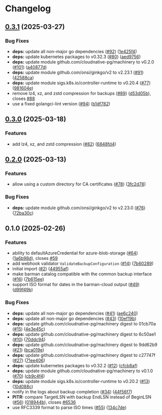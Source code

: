 # Changelog

## [0.3.1](https://github.com/cloudnative-pg/barman-cloud/compare/v0.3.0...v0.3.1) (2025-03-27)


### Bug Fixes

* **deps:** update all non-major go dependencies ([#92](https://github.com/cloudnative-pg/barman-cloud/issues/92)) ([1e425f4](https://github.com/cloudnative-pg/barman-cloud/commit/1e425f4272b7b36b41c94ea89bbbb863ee7ed864))
* **deps:** update kubernetes packages to v0.32.3 ([#80](https://github.com/cloudnative-pg/barman-cloud/issues/80)) ([aed9756](https://github.com/cloudnative-pg/barman-cloud/commit/aed9756f643f314fb7c6f6fd074dc7b44fd95872))
* **deps:** update module github.com/cloudnative-pg/machinery to v0.2.0 ([#101](https://github.com/cloudnative-pg/barman-cloud/issues/101)) ([a40877d](https://github.com/cloudnative-pg/barman-cloud/commit/a40877d28dcdd403f0657640693df5bde3e98c4b))
* **deps:** update module github.com/onsi/ginkgo/v2 to v2.23.1 ([#91](https://github.com/cloudnative-pg/barman-cloud/issues/91)) ([42588ca](https://github.com/cloudnative-pg/barman-cloud/commit/42588ca339ce6ce178f4ec1a1a301acb933785e2))
* **deps:** update module sigs.k8s.io/controller-runtime to v0.20.4 ([#77](https://github.com/cloudnative-pg/barman-cloud/issues/77)) ([981604e](https://github.com/cloudnative-pg/barman-cloud/commit/981604e2d24940f84f6f88088c920ce3e37eb172))
* remove lz4, xz, and zstd compression for backups ([#89](https://github.com/cloudnative-pg/barman-cloud/issues/89)) ([d53d05b](https://github.com/cloudnative-pg/barman-cloud/commit/d53d05b8f023dab6be20bd9bbb0b592470ef8662)), closes [#88](https://github.com/cloudnative-pg/barman-cloud/issues/88)
* use a fixed golangci-lint version ([#94](https://github.com/cloudnative-pg/barman-cloud/issues/94)) ([b1df782](https://github.com/cloudnative-pg/barman-cloud/commit/b1df7824d821742a26cd03651ed2ab6a1426e397))

## [0.3.0](https://github.com/cloudnative-pg/barman-cloud/compare/v0.2.0...v0.3.0) (2025-03-18)


### Features

* add lz4, xz, and zstd compression ([#82](https://github.com/cloudnative-pg/barman-cloud/issues/82)) ([6848fd4](https://github.com/cloudnative-pg/barman-cloud/commit/6848fd45696b2eb66ea2b40b4c3a006e64028bcc))

## [0.2.0](https://github.com/cloudnative-pg/barman-cloud/compare/v0.1.0...v0.2.0) (2025-03-13)


### Features

* allow using a custom directory for CA certificates ([#78](https://github.com/cloudnative-pg/barman-cloud/issues/78)) ([3fc2d78](https://github.com/cloudnative-pg/barman-cloud/commit/3fc2d78dca9ab469f7460f1faaa975b802baab95))


### Bug Fixes

* **deps:** update module github.com/onsi/ginkgo/v2 to v2.23.0 ([#76](https://github.com/cloudnative-pg/barman-cloud/issues/76)) ([72ba30c](https://github.com/cloudnative-pg/barman-cloud/commit/72ba30c8e72d8c71aeae594f72ccd5ce6b2b6421))

## 0.1.0 (2025-02-26)


### Features

* ability to defaultAzureCredential for azure-blob-storage  ([#64](https://github.com/cloudnative-pg/barman-cloud/issues/64)) ([1a6b98d](https://github.com/cloudnative-pg/barman-cloud/commit/1a6b98ded711a39c01042402d04b2cba7e48932d)), closes [#59](https://github.com/cloudnative-pg/barman-cloud/issues/59)
* add webhook validator `ValidateBackupConfiguration` ([#14](https://github.com/cloudnative-pg/barman-cloud/issues/14)) ([7b60289](https://github.com/cloudnative-pg/barman-cloud/commit/7b60289361469ddf5ef1167b91958cab4394e3e3))
* initial import ([#2](https://github.com/cloudnative-pg/barman-cloud/issues/2)) ([44955af](https://github.com/cloudnative-pg/barman-cloud/commit/44955af09635c3dc0fffaa005d5a6274540bf405))
* make barman catalog compatible with the common backup interface ([#16](https://github.com/cloudnative-pg/barman-cloud/issues/16)) ([7b615ee](https://github.com/cloudnative-pg/barman-cloud/commit/7b615eefebac00b2b2b6d6edf7631485d7c6c8d3))
* support ISO format for dates in the barman-cloud output ([#49](https://github.com/cloudnative-pg/barman-cloud/issues/49)) ([d99f49b](https://github.com/cloudnative-pg/barman-cloud/commit/d99f49ba79d7059fa16ad54ff34fdda5d2286ced))


### Bug Fixes

* **deps:** update all non-major go dependencies ([#41](https://github.com/cloudnative-pg/barman-cloud/issues/41)) ([ae6c240](https://github.com/cloudnative-pg/barman-cloud/commit/ae6c2408bd14ebdc8443322988f3a5ab7e9e4730))
* **deps:** update all non-major go dependencies ([#43](https://github.com/cloudnative-pg/barman-cloud/issues/43)) ([10ef19b](https://github.com/cloudnative-pg/barman-cloud/commit/10ef19b66efec518beaf55977dece9680b45f95d))
* **deps:** update github.com/cloudnative-pg/machinery digest to 01cb70a ([#15](https://github.com/cloudnative-pg/barman-cloud/issues/15)) ([4e3e45c](https://github.com/cloudnative-pg/barman-cloud/commit/4e3e45cb0a5b1504c6efc9c2d7c3322b11ff35ba))
* **deps:** update github.com/cloudnative-pg/machinery digest to 6c50ae1 ([#10](https://github.com/cloudnative-pg/barman-cloud/issues/10)) ([70ddc94](https://github.com/cloudnative-pg/barman-cloud/commit/70ddc94656cce689c0766a2225d73aff388f1b53))
* **deps:** update github.com/cloudnative-pg/machinery digest to 9dd62b9 ([#21](https://github.com/cloudnative-pg/barman-cloud/issues/21)) ([bca019e](https://github.com/cloudnative-pg/barman-cloud/commit/bca019ea378221a45d587617063fe05cecd37ca5))
* **deps:** update github.com/cloudnative-pg/machinery digest to c27747f ([#27](https://github.com/cloudnative-pg/barman-cloud/issues/27)) ([71ee406](https://github.com/cloudnative-pg/barman-cloud/commit/71ee4065f9c76904490a31b28b8f598982f10e39))
* **deps:** update kubernetes packages to v0.32.2 ([#12](https://github.com/cloudnative-pg/barman-cloud/issues/12)) ([cfcb8af](https://github.com/cloudnative-pg/barman-cloud/commit/cfcb8af064e78f7b21ac11a3be6d7871a9610d0e))
* **deps:** update module github.com/cloudnative-pg/machinery to v0.1.0 ([#70](https://github.com/cloudnative-pg/barman-cloud/issues/70)) ([cb9c4f4](https://github.com/cloudnative-pg/barman-cloud/commit/cb9c4f4985476e4658fa5c814cfdc28ef276acb3))
* **deps:** update module sigs.k8s.io/controller-runtime to v0.20.2 ([#13](https://github.com/cloudnative-pg/barman-cloud/issues/13)) ([10d088c](https://github.com/cloudnative-pg/barman-cloud/commit/10d088c910ea5da92a39b1021790239b8890dad2))
* notify in the logs about backup completion ([#34](https://github.com/cloudnative-pg/barman-cloud/issues/34)) ([44f56f7](https://github.com/cloudnative-pg/barman-cloud/commit/44f56f711a5caa4f03ee5a971c0c7c75267ae632))
* **PITR:** compare TargetLSN with backup EndLSN instead of BeginLSN ([#56](https://github.com/cloudnative-pg/barman-cloud/issues/56)) ([018944b](https://github.com/cloudnative-pg/barman-cloud/commit/018944b15fd48aa8ae7dffa86829d49d1788ad9f)), closes [#6536](https://github.com/cloudnative-pg/barman-cloud/issues/6536)
* use RFC3339 format to parse ISO times ([#55](https://github.com/cloudnative-pg/barman-cloud/issues/55)) ([134c7de](https://github.com/cloudnative-pg/barman-cloud/commit/134c7de4954a53407d9da8ac3018ca689144bc41))

